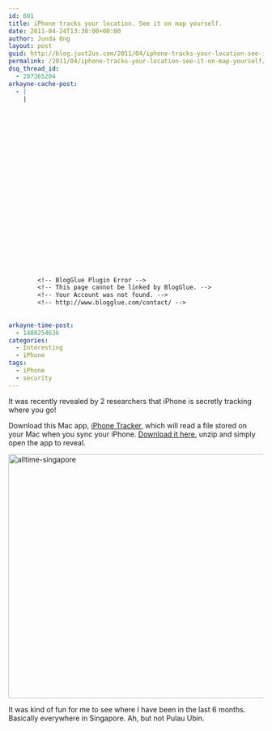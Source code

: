 ```yaml
---
id: 601
title: iPhone tracks your location. See it on map yourself.
date: 2011-04-24T13:30:00+00:00
author: Junda Ong
layout: post
guid: http://blog.just2us.com/2011/04/iphone-tracks-your-location-see-it-on-map-yourself/
permalink: /2011/04/iphone-tracks-your-location-see-it-on-map-yourself/
dsq_thread_id:
  - 287365204
arkayne-cache-post:
  - |
    |
        
        
        
        
        
        
        
        
        
        
        
        
        
        
        
        
        
        
        
        
        
        
        
        <!-- BlogGlue Plugin Error -->
        <!-- This page cannot be linked by BlogGlue. -->
        <!-- Your Account was not found. -->
        <!-- http://www.blogglue.com/contact/ -->
        
        
arkayne-time-post:
  - 1400254636
categories:
  - Interesting
  - iPhone
tags:
  - iPhone
  - security
---
```

It was recently revealed by 2 researchers that iPhone is secretly tracking where you go!

Download this Mac app, <a href="http://petewarden.github.com/iPhoneTracker/" onclick="__gaTracker('send', 'event', 'outbound-article', 'http://petewarden.github.com/iPhoneTracker/', 'iPhone Tracker');">iPhone Tracker</a>, which will read a file stored on your Mac when you sync your iPhone. <a href="http://github.com/petewarden/iPhoneTracker/zipball/master" onclick="__gaTracker('send', 'event', 'outbound-article', 'http://github.com/petewarden/iPhoneTracker/zipball/master', 'Download it here');">Download it here</a>, unzip and simply open the app to reveal.

<a href="http://blog.just2us.com/wp-content/uploads/2011/04/alltime-singapore.png" onclick="__gaTracker('send', 'event', 'outbound-article', 'http://blog.just2us.com/wp-content/uploads/2011/04/alltime-singapore.png', '');"><img style="background-image: none; border-bottom: 0px; border-left: 0px; padding-left: 0px; padding-right: 0px; display: inline; border-top: 0px; border-right: 0px; padding-top: 0px" title="alltime-singapore" border="0" alt="alltime-singapore" src="http://blog.just2us.com/wp-content/uploads/2011/04/alltime-singapore_thumb.png" width="631" height="481" /></a>

It was kind of fun for me to see where I have been in the last 6 months. Basically everywhere in Singapore. Ah, but not Pulau Ubin.

<div style="font-size:0px;height:0px;line-height:0px;margin:0;padding:0;clear:both">
</div>